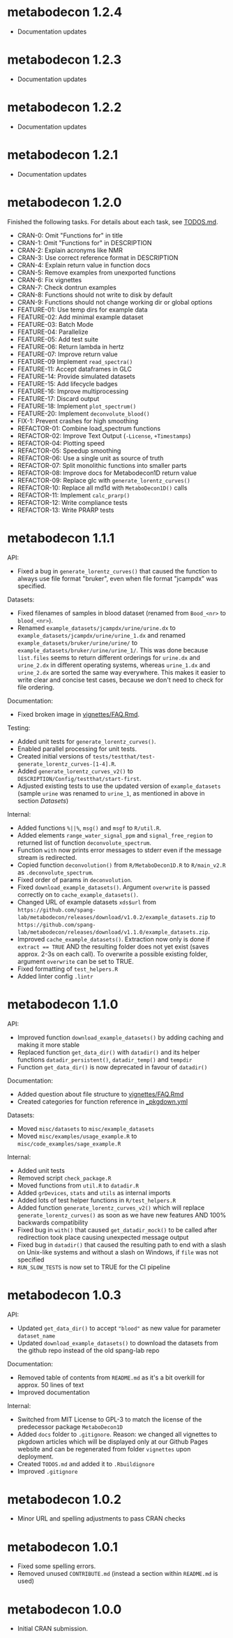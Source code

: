 # metabodecon 1.2.4

- Documentation updates

# metabodecon 1.2.3

- Documentation updates

# metabodecon 1.2.2

- Documentation updates

# metabodecon 1.2.1

- Documentation updates

# metabodecon 1.2.0

Finished the following tasks. For details about each task, see
[TODOS.md](https://github.com/spang-lab/metabodecon/blob/main/TODOS.md).

- CRAN-0: Omit "Functions for" in title
- CRAN-1: Omit "Functions for" in DESCRIPTION
- CRAN-2: Explain acronyms like NMR
- CRAN-3: Use correct reference format in DESCRIPTION
- CRAN-4: Explain return value in function docs
- CRAN-5: Remove examples from unexported functions
- CRAN-6: Fix vignettes
- CRAN-7: Check dontrun examples
- CRAN-8: Functions should not write to disk by default
- CRAN-9: Functions should not change working dir or global options
- FEATURE-01: Use temp dirs for example data
- FEATURE-02: Add minimal example dataset
- FEATURE-03: Batch Mode
- FEATURE-04: Parallelize
- FEATURE-05: Add test suite
- FEATURE-06: Return lambda in hertz
- FEATURE-07: Improve return value
- FEATURE-09 Implement `read_spectra()`
- FEATURE-11: Accept dataframes in GLC
- FEATURE-14: Provide simulated datasets
- FEATURE-15: Add lifecycle badges
- FEATURE-16: Improve multiprocessing
- FEATURE-17: Discard output
- FEATURE-18: Implement `plot_spectrum()`
- FEATURE-20: Implement `deconvolute_blood()`
- FIX-1: Prevent crashes for high smoothing
- REFACTOR-01: Combine load_spectrum functions
- REFACTOR-02: Improve Text Output (`-License`, `+Timestamps`)
- REFACTOR-04: Plotting speed
- REFACTOR-05: Speedup smoothing
- REFACTOR-06: Use a single unit as source of truth
- REFACTOR-07: Split monolithic functions into smaller parts
- REFACTOR-08: Improve docs for Metabodecon1D return value
- REFACTOR-09: Replace glc with `generate_lorentz_curves()`
- REFACTOR-10: Replace all md1d with `MetaboDecon1D()` calls
- REFACTOR-11: Implement `calc_prarp()`
- REFACTOR-12: Write compliance tests
- REFACTOR-13: Write PRARP tests

# metabodecon 1.1.1

API:

* Fixed a bug in `generate_lorentz_curves()` that caused the function to always use file format "bruker", even when file format "jcampdx" was specified.

Datasets:

* Fixed filenames of samples in blood dataset (renamed from `Bood_<nr>` to `blood_<nr>`).
* Renamed `example_datasets/jcampdx/urine/urine.dx` to `example_datasets/jcampdx/urine/urine_1.dx` and renamed `example_datasets/bruker/urine/urine/` to `example_datasets/bruker/urine/urine_1/`. This was done because `list.files` seems to return different orderings for `urine.dx` and `urine_2.dx` in different operating systems, whereas `urine_1.dx` and `urine_2.dx` are sorted the same way everywhere. This makes it easier to write clear and concise test cases, because we don't need to check for file ordering.

Documentation:

* Fixed broken image in [vignettes/FAQ.Rmd](https://github.com/spang-lab/metabodecon/blob/main/vignettes/FAQ.Rmd).

Testing:

* Added unit tests for `generate_lorentz_curves()`.
* Enabled parallel processing for unit tests.
* Created initial versions of `tests/testthat/test-generate_lorentz_curves-[1-4].R`.
* Added `generate_lorentz_curves_v2()` to `DESCRIPTION/Config/testthat/start-first`.
* Adjusted existing tests to use the updated version of `example_datasets` (sample `urine` was renamed to `urine_1`, as mentioned in above in section *Datasets*)

Internal:

* Added functions `%||%`, `msg()` and `msgf` to `R/util.R`.
* Added elements `range_water_signal_ppm` and `signal_free_region` to returned list of function `deconvolute_spectrum`.
* Function `with` now prints error messages to stderr even if the message stream is redirected.
* Copied function `deconvolution()` from `R/MetaboDecon1D.R` to `R/main_v2.R` as `.deconvolute_spectrum`.
* Fixed order of params in `deconvolution`.
* Fixed `download_example_datasets()`. Argument `overwrite` is passed correctly on to `cache_example_datasets()`.
* Changed URL of example datasets `xds$url` from `https://github.com/spang-lab/metabodecon/releases/download/v1.0.2/example_datasets.zip` to `https://github.com/spang-lab/metabodecon/releases/download/v1.1.0/example_datasets.zip`.
* Improved `cache_example_datasets()`. Extraction now only is done if `extract == TRUE` AND the resulting folder does not yet exist (saves approx. 2-3s on each call). To overwrite a possible existing folder, argument `overwrite` can be set to TRUE.
* Fixed formatting of `test_helpers.R`
* Added linter config `.lintr`

# metabodecon 1.1.0

API:

* Improved function `download_example_datasets()` by adding caching and making it more stable
* Replaced function `get_data_dir()` with `datadir()` and its helper functions `datadir_persistent()`, `datadir_temp()` and `tempdir`
* Function `get_data_dir()` is now deprecated in favour of `datadir()`

Documentation:

* Added question about file structure to [vignettes/FAQ.Rmd](https://github.com/spang-lab/metabodecon/blob/main/vignettes/FAQ.Rmd)
* Created categories for function reference in [_pkgdown.yml](https://github.com/spang-lab/metabodecon/blob/main/_pkgdown.yml)

Datasets:

* Moved `misc/datasets` to `misc/example_datasets`
* Moved `misc/examples/usage_example.R` to `misc/code_examples/sage_example.R`

Internal:

* Added unit tests
* Removed script `check_package.R`
* Moved functions from `util.R` to `datadir.R`
* Added `grDevices`, `stats` and `utils` as internal imports
* Added lots of test helper functions in `R/test_helpers.R`
* Added function `generate_lorentz_curves_v2()` which will replace `generate_lorentz_curves()` as soon as we have new features AND 100% backwards compatibility
* Fixed bug in `with()` that caused `get_datadir_mock()` to be called after redirection took place causing unexpected message output
* Fixed bug in `datadir()` that caused the resulting path to end with a slash on Unix-like systems and without a slash on Windows, if `file` was not specified
* `RUN_SLOW_TESTS` is now set to TRUE for the CI pipeline

# metabodecon 1.0.3

API:

* Updated `get_data_dir()` to accept `"blood"` as new value for parameter `dataset_name`
* Updated `download_example_datasets()` to download the datasets from the github repo instead of the old spang-lab repo

Documentation:

* Removed table of contents from `README.md` as it's a bit overkill for approx. 50 lines of text
* Improved documentation

Internal:

* Switched from MIT License to GPL-3 to match the license of the predecessor package `MetaboDecon1D`
* Added `docs` folder to `.gitignore`. Reason: we changed all vignettes to pkgdown articles which will be displayed only at our Github Pages website and can be regenerated from folder `vignettes` upon deployment.
* Created `TODOS.md` and added it to `.Rbuildignore`
* Improved `.gitignore`

# metabodecon 1.0.2

* Minor URL and spelling adjustments to pass CRAN checks

# metabodecon 1.0.1

* Fixed some spelling errors.
* Removed unused `CONTRIBUTE.md` (instead a section within `README.md` is used)

# metabodecon 1.0.0

* Initial CRAN submission.

